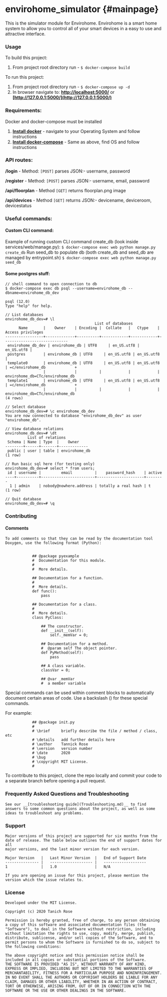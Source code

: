 # envirohome_simulator												{#mainpage}
This is the simulator module for Envirohome. Envirohome is a smart home system to allow you to control all of your smart devices in a
easy to use and attractive interface. 

### Usage
To build this project:
1. From project root directory run - 
`$ docker-compose build`

To run this project:
1. From project root directory run - 
`$ docker-compose up -d`
2. In browser navigate to:
__[http://localhost:5000/](http://localhost:5000/)__ or __[http://127.0.0.1:5000/](http://127.0.0.1:5000/)__

### Requirements:
Docker and docker-compose must be installed

1. __[Install docker](https://docs.docker.com/install/)__ - navigate to your Operating System and follow instructions
2. __[Install docker-compose](https://docs.docker.com/compose/install/)__ - Same as above, find OS and follow instructions

### API routes:

__/login__ - Method: `[POST]`
parses JSON:- username, password

__/register__ - Method: `[POST]`
parses JSON:- username, email, password

__/api/floorplan__ - Method `[GET]`
returns floorplan.png image

__/api/devices__ - Method `[GET]`
returns JSON:- devicename, deviceroom, devicestatus

### Useful commands:
#### Custom CLI command:
Example of running custom CLI command create_db (look inside services/web/manage.py):
`$ docker-compose exec web python manage.py create_db`
Run seed_db to populate db (both create_db and seed_db are managed by entrypoint.sh)
`$ docker-compose exec web python manage.py seed_db`

#### Some postgres stuff:

	// shell command to open connection to db
	$ docker-compose exec db psql --username=envirohome_db --dbname=envirohome_db_dev

	psql (12.0)
	Type "help" for help.

	// List databases
	envirohome_db_dev=# \l
	                                        List of databases
	      Name       |    Owner    | Encoding |  Collate   |   Ctype    |      Access privileges
	-----------------+-------------+----------+------------+------------+-----------------------------
	 envirohome_db_dev | envirohome_db | UTF8     | en_US.utf8 | en_US.utf8 |
	 postgres        | envirohome_db | UTF8     | en_US.utf8 | en_US.utf8 |
	 template0       | envirohome_db | UTF8     | en_US.utf8 | en_US.utf8 | =c/envirohome_db             +
	                 |             |          |            |            | envirohome_db=CTc/envirohome_db
	 template1       | envirohome_db | UTF8     | en_US.utf8 | en_US.utf8 | =c/envirohome_db             +
	                 |             |          |            |            | envirohome_db=CTc/envirohome_db
	(4 rows)

	// Select database
	envirohome_db_dev=# \c envirohome_db_dev
	You are now connected to database "envirohome_db_dev" as user "envirohome_db".

	// View database relations
	envirohome_db_dev=# \dt
	          List of relations
	 Schema | Name | Type  |    Owner
	--------+------+-------+-------------
	 public | user | table | envirohome_db
	(1 row)
	
	// Run basic sql here (for testing only)
	envirohome_db_dev=# select * from users;
	 id | username |         email          |    password_hash    | active
	----+----------+------------------------+---------------------+--------
	  1 | admin    | nobody@nowhere.address | totally a real hash | t
	(1 row)

	// Quit database
	envirohome_db_dev=# \q

### Contributing
#### Comments
	To add comments so that they can be read by the documentation tool Doxygen, use the following format (Python):


				## @package pyexample
				#  Documentation for this module.
				#
				#  More details.
 
				## Documentation for a function.
				#
				#  More details.
				def func():
					pass
				
				## Documentation for a class.
				#
				#  More details.
				class PyClass:
				
					## The constructor.
					def __init__(self):
						self._memVar = 0;
				
					## Documentation for a method.
					#  @param self The object pointer.
					def PyMethod(self):
						pass
					
					## A class variable.
					classVar = 0;
				
					## @var _memVar
					#  a member variable

Special commands can be used within comment blocks to automatically document certain areas of code. Use a backslash (\) for these special commands. 

For example:

				## @package init.py
				#
				# \brief     briefly describe the file / method / class, etc
				# \details   add further details here
				# \author    Tannick Rose
				# \version   version number
				# \date      2020
				# \bug       
				# \copyright MIT License.
				#


To contribute to this project, clone the repo locally and commit  your  code to a separate branch before opening a pull request.

### Frequently Asked Questions and Troubleshooting
	See our __[troubleshooting guide](Troubleshooting.md)__ to find answers to some common questions about the project, as well as some ideas to troubleshoot any problems. 

### Support
	Major versions of this project are supported for six months from the date of release. The table below outlines the end of support dates for all 
	major versions, and the last minor version for each version. 

	Major Version	|	Last Minor Version	|	End of Support Date
	---------------	|	-------------------	|	-------------------
	1				|	1.0					|	N/A

	If you are opening an issue for this project, please mention the version which the issue relates to.

### License
	Developed under the MIT License.

	Copyright (c) 2020 Tanich Rose

	Permission is hereby granted, free of charge, to any person obtaining a copy of this software and associated documentation files (the "Software"), to deal in the Software without restriction, including without limitation the rights to use, copy, modify, merge, publish, distribute, sublicense, and/or sell copies of the Software, and to permit persons to whom the Software is furnished to do so, subject to the following conditions:

	The above copyright notice and this permission notice shall be included in all copies or substantial portions of the Software.
	THE SOFTWARE IS PROVIDED "AS IS", WITHOUT WARRANTY OF ANY KIND, EXPRESS OR IMPLIED, INCLUDING BUT NOT LIMITED TO THE WARRANTIES OF MERCHANTABILITY, FITNESS FOR A PARTICULAR PURPOSE AND NONINFRINGEMENT. IN NO EVENT SHALL THE AUTHORS OR COPYRIGHT HOLDERS BE LIABLE FOR ANY CLAIM, DAMAGES OR OTHER LIABILITY, WHETHER IN AN ACTION OF CONTRACT, TORT OR OTHERWISE, ARISING FROM, OUT OF OR IN CONNECTION WITH THE SOFTWARE OR THE USE OR OTHER DEALINGS IN THE SOFTWARE.
